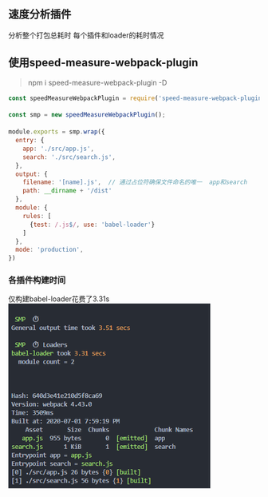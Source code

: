 ## 速度分析插件
分析整个打包总耗时
每个插件和loader的耗时情况

## 使用speed-measure-webpack-plugin
> npm i speed-measure-webpack-plugin -D

```js
const speedMeasureWebpackPlugin = require('speed-measure-webpack-plugin')

const smp = new speedMeasureWebpackPlugin();

module.exports = smp.wrap({
  entry: {
    app: './src/app.js',
    search: './src/search.js',
  },
  output: {
    filename: '[name].js',  // 通过占位符确保文件命名的唯一  app和search
    path: __dirname + '/dist'
  },
  module: {
    rules: [
      {test: /.js$/, use: 'babel-loader'}
    ]
  },
  mode: 'production',
})
```
### 各插件构建时间
仅构建babel-loader花费了3.31s
![Alt 各插件构建时间](./pic/smp.jpg)